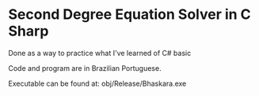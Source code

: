 # Second Degree Equation Solver in C Sharp
 Done as a way to practice what I've learned of C# basic
 
 Code and program are in Brazilian Portuguese.
 
 Executable can be found at: obj/Release/Bhaskara.exe
 
